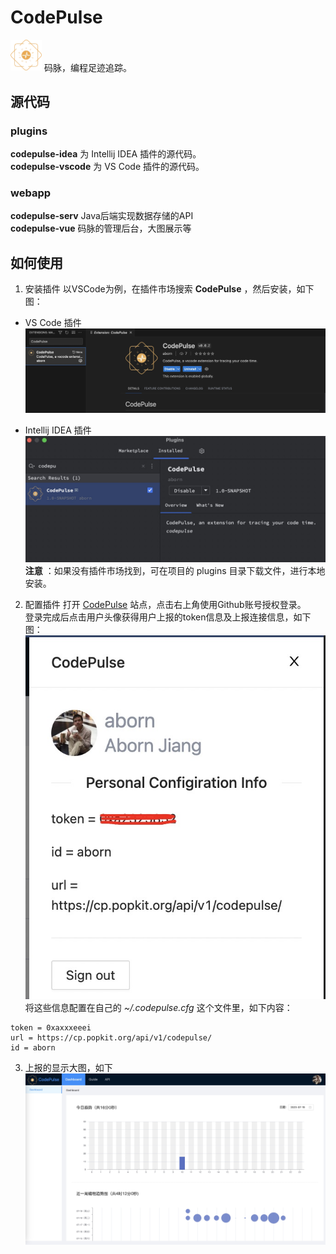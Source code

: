 # CodePulse
<img src="https://github.com/aborn/CodePulse/blob/main/docs/images/logo.png" alt="CodePulse" width="50"/> 码脉，编程足迹追踪。

## 源代码
### plugins
**codepulse-idea** 为 Intellij IDEA 插件的源代码。  
**codepulse-vscode** 为 VS Code 插件的源代码。  

### webapp
**codepulse-serv** Java后端实现数据存储的API  
**codepulse-vue** 码脉的管理后台，大图展示等  

## 如何使用

1. 安装插件
以VSCode为例，在插件市场搜索 **CodePulse** ，然后安装，如下图：  
* VS Code 插件
![](docs/images/vscode.jpg)  

* Intellij IDEA 插件  
![](docs/images/idea.jpg)    
**注意** ：如果没有插件市场找到，可在项目的 plugins 目录下载文件，进行本地安装。  

2. 配置插件
打开 [CodePulse](https://cp.popkit.org/#/) 站点，点击右上角使用Github账号授权登录。    
登录完成后点击用户头像获得用户上报的token信息及上报连接信息，如下图：  
![](docs/images/settings.jpg)    
将这些信息配置在自己的 *~/.codepulse.cfg* 这个文件里，如下内容：  
```
token = 0xaxxxeeei
url = https://cp.popkit.org/api/v1/codepulse/
id = aborn
```

3. 上报的显示大图，如下  
![](docs/images/index.jpg)

